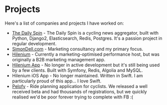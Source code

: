 # Projects

Here's a list of companies and projects I have worked on:

* [The Daily Spin](https://dailyspin.co/) - The Daily Spin is a cycling news aggregator, built with Python, Django2, Elasticsearch, Redis, Postgres. It's a passion project in regular development.
* [SimonDell.com](https://simondell.com) - Marketing consultancy and my primary focus.
* [Hilenium](https://hilenium.com/) - Currently a marketing-optimised performance host, but was originally a B2B marketing management app. 
* [Hilenium App](https://app.hilenium.com/) - No longer in active development but it's still being used by a few clients. Built with Symfony, Redis, Algolia and MySQL.
* Hilenium iOS App - No longer maintained. Written in Swift. I am particularly proud of this app... I love Swift.
* [Pelofy](https://pelofy.com) - Ride planning application for cyclists. We released a well received beta and had thousands of registrations, but we quickly realised we'd be poor forever trying to complete with FB :(

